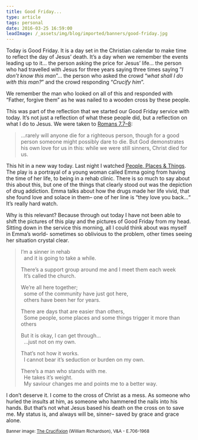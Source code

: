 ```yaml
---
title: Good Friday...
type: article
tags: personal
date: 2016-03-25 16:59:00
leadImage: /_assets/img/blog/imported/banners/good-friday.jpg
---
```

<p> Today is Good Friday. It is a day set in the Christian calendar to make time to reflect the day of Jesus&rsquo; death. It&rsquo;s a day when we remember the events leading up to it&hellip; the person asking the price for Jesus&rsquo; life&hellip; the person who had travelled with Jesus for three years saying three times saying &rdquo;<em>I don&rsquo;t know this man</em>&rdquo;&hellip; the person who asked the crowd &ldquo;<em>what shall I do with this man?</em>&rdquo; and the crowd responding &ldquo;<em>Crucify him</em>&rdquo;.</p><p> We remember the man who looked on all of this and responded with &ldquo;Father, forgive them&rdquo; as he was nailed to a wooden cross by these people.</p><p> This was part of the reflection that we started our Good Friday service with today. It&rsquo;s not just a reflection of what these people did, but a reflection on what I do to Jesus. We were taken to <a href="https://www.biblegateway.com/passage/?search=Romans+5:7-8&amp;version=NIVUK">Romans 7.7&ndash;8</a>:</p><blockquote> <p> &hellip;rarely will anyone die for a righteous person, though for a good person someone might possibly dare to die. But God demonstrates his own love for us in this: while we were still sinners, Christ died for us.</p></blockquote><p> This hit in a new way today. Last night I watched <a href="http://www.nationaltheatre.org.uk/shows/people-places-and-things-at-wyndhams-theatre">People, Places &amp; Things</a>. The play is a portrayal of a young woman called Emma going from having the time of her life, to being in a rehab clinic. There is so much to say about this about this, but one of the things that clearly stood out was the depiction of drug addiction. Emma talks about how the drugs made her life vivid, that she found love and solace in them&ndash; one of her line is &ldquo;they love you back&hellip;&ldquo; It&rsquo;s really hard watch.</p><p> Why is this relevant? Because through out today I have not been able to shift the pictures of this play and the pictures of Good Friday from my head. Sitting down in the service this morning, all I could think about was myself in Emma&rsquo;s world- sometimes so oblivious to the problem, other times seeing her situation crystal clear.</p><blockquote> <p> I&rsquo;m a sinner in rehab<br /> &nbsp; and it is going to take a while.</p> <p> There&rsquo;s a support group around me and I meet them each week<br /> &nbsp; It&rsquo;s called the church.</p> <p> We&rsquo;re all here together;<br /> &nbsp; some of the community have just got here,<br /> &nbsp; others have been her for years.</p> <p> There are days that are easier than others,<br /> &nbsp; Some people, some places and some things trigger it more than others</p> <p> But it is okay, I can get through&hellip;<br /> &nbsp; &hellip;just not on my own.</p> <p> That&rsquo;s not how it works.<br /> &nbsp; I cannot bear it&rsquo;s seduction or burden on my own.</p> <p> There&rsquo;s a man who stands with me.<br /> &nbsp; He takes it&rsquo;s weight.<br /> &nbsp; My saviour changes me and points me to a better way.</p></blockquote><p> I don&rsquo;t deserve it. I come to the cross of Christ as a mess. As someone who hurled the insults at him, as someone who hammered the nails into his hands. But that&rsquo;s not what Jesus based his death on the cross on to save me. My status is, and always will be, sinner&ndash; saved by grace and grace alone.</p><p> <small>Banner image: <a href="http://collections.vam.ac.uk/item/O692680/the-crucifixion-print-richardson-william/">The Crucifixion</a> (William Richardson), V&amp;A - E.706-1968</small></p>
